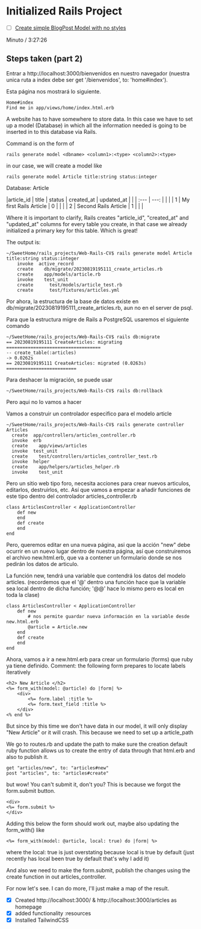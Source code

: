 # Initialized Rails Project

- [ ] [Create simple BlogPost Model with no styles](https://www.youtube.com/watch?v=wSNTT8MLI90&t=1s)

Minuto  / 3:27:26

## Steps taken (part 2)

Entrar a http://localhost:3000/bienvenidos en nuestro navegador (nuestra unica ruta a index debe ser get '/bienvenidos', to: 'home#index').

Esta página nos mostrará lo siguiente.

    Home#index
    Find me in app/views/home/index.html.erb

A website has to have somewhere to store data. In this case we have to set up a model (Database) in which all the information needed is going to be inserted in to this database via Rails.

Command is on the form of

    rails generate model <dbname> <column1>:<type> <column2>:<type>

in our case, we will create a model like

    rails generate model Article title:string status:integer

Database: Article

|article_id | title                    | status     | created_at | updated_at |
|           | :---                     |       ---: |            |            |
| 1         | My first Rails Article   | 0          |            |            |
| 2         | Second Rails Article     | 1          |            |            |

Where it is important to clarify, Rails creates "article_id", "created_at" and "updated_at" columns for every table you create, in that case we already initialized a primary key for this table. Which is great!

The output is:

    ~/SweetHome/rails_projects/Web-Rails-CV$ rails generate model Article title:string status:integer
        invoke  active_record
        create    db/migrate/20230819195111_create_articles.rb
        create    app/models/article.rb
        invoke    test_unit
        create      test/models/article_test.rb
        create      test/fixtures/articles.yml

Por ahora, la estructura de la base de datos existe en db/migrate/20230819195111_create_articles.rb, aun no en el server de psql.

Para que la estructura migre de Rails a PostgreSQL usaremos el siguiente comando

    ~/SweetHome/rails_projects/Web-Rails-CV$ rails db:migrate
    == 20230819195111 CreateArticles: migrating ===================================
    -- create_table(:articles)
    -> 0.0262s
    == 20230819195111 CreateArticles: migrated (0.0263s) ==========================

Para deshacer la migración, se puede usar 

    ~/SweetHome/rails_projects/Web-Rails-CV$ rails db:rollback

Pero aqui no lo vamos a hacer

Vamos a construir un controlador especifico para el modelo article

    ~/SweetHome/rails_projects/Web-Rails-CV$ rails generate controller Articles
      create  app/controllers/articles_controller.rb
      invoke  erb
      create    app/views/articles
      invoke  test_unit
      create    test/controllers/articles_controller_test.rb
      invoke  helper
      create    app/helpers/articles_helper.rb
      invoke    test_unit

Pero un sitio web tipo foro, necesita acciones para crear nuevos articulos, editarlos, destruirlos, etc.
Así que vamos a empezar a añadir funciones de este tipo dentro del controlador articles_controller.rb

    class ArticlesController < ApplicationController
        def new
        end
        def create
        end
    end

Pero, queremos editar en una nueva página, asi que la acción "new" debe ocurrir en un nuevo lugar dentro de nuestra página, así que construiremos el archivo new.html.erb, que va a contener un formulario donde se nos pedirán los datos de articulo.

La función new, tendrá una variable que contendrá los datos del modelo articles. (recordemos que el '@' dentro una función hace que la variable sea local dentro de dicha función; '@@' hace lo mismo pero es local en toda la clase)

    class ArticlesController < ApplicationController
        def new
            # nos permite guardar nueva información en la variable desde new.html.erb
            @article = Article.new
        end
        def create
        end
    end

Ahora, vamos a ir a new.html.erb para crear un formulario (forms) que ruby ya tiene definido.
Comment: the following form prepares to locate labels iteratively 

    <h2> New Article </h2>
    <%= form_with(model: @article) do |form| %>
        <div>
            <%= form.label :title %>
            <%= form.text_field :title %>
        </div>
    <% end %>

But since by this time we don't have data in our model, it will only display "New Article" or it will crash.
This because we need to set up a article_path

We go to routes.rb and update the path to make sure the creation default ruby function allows us to create the entry of data through that html.erb and also to publish it.

    get "articles/new", to: "articles#new"
    post "articles", to: "articles#create"

but wow! You can't submit it, don't you? This is because we forgot the form.submit button.

    <div>
    <%= form.submit %>
    </div>

Adding this below the form should work out, maybe also updating the form_with() like

    <%= form_with(model: @article, local: true) do |form| %>

where the local: true is just overstating because local is true by default (just recently has local been true by default that's why I add it)

And also we need to make the form.submit, publish the changes using the create function in out articles_controller.

For now let's see. I can do more, I'll just make a map of the result.

- [x] Created http://localhost:3000/ & http://localhost:3000/articles as homepage
- [x] added functionality :resources
- [x] Installed TailwindCSS

